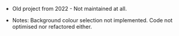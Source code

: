 - Old project from 2022 - Not maintained at all.

- Notes: Background colour selection not implemented.
Code not optimised nor refactored either.
